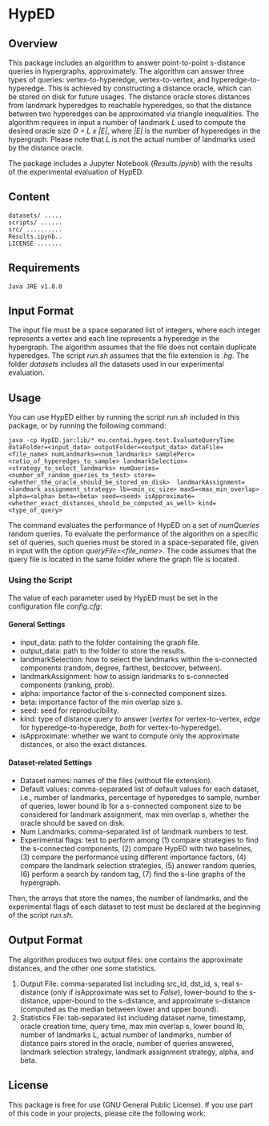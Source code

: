 # HypED

## Overview
This package includes an algorithm to answer point-to-point s-distance queries in hypergraphs, approximately.
The algorithm can answer three types of queries: vertex-to-hyperedge, vertex-to-vertex, and hyperedge-to-hyperedge.
This is achieved by constructing a distance oracle, which can be stored on disk for future usages. The distance oracle stores distances from landmark hyperedges to reachable hyperedges, so that the distance between two hyperedges can be approximated via triangle inequalities.
The algorithm requires in input a number of landmark *L* used to compute the desired oracle size *O = L x |E|*, where *|E|* is the number of hyperedges in the hypergraph. Please note that *L* is not the actual number of landmarks used by the distance oracle.

The package includes a Jupyter Notebook (*Results.ipynb*) with the results of the experimental evaluation of HypED.

## Content

	datasets/ .....
    scripts/ ......
	src/ ..........
    Results.ipynb..
	LICENSE .......

## Requirements

	Java JRE v1.8.0

## Input Format

The input file must be a space separated list of integers, where each integer represents a vertex and each line represents a hyperedge in the hypergraph.
The algorithm assumes that the file does not contain duplicate hyperedges.
The script *run.sh* assumes that the file extension is *.hg*.
The folder *datasets* includes all the datasets used in our experimental evaluation.

## Usage

You can use HypED either by running the script *run.sh* included in this package, or by running the following command:

	java -cp HypED.jar:lib/* eu.centai.hypeq.test.EvaluateQueryTime dataFolder=<input_data> outputFolder=<output_data> dataFile=<file_name> numLandmarks=<num_landmarks> samplePerc=<ratio_of_hyperedges_to_sample> landmarkSelection=<strategy_to_select_landmarks> numQueries=<number_of_random_queries_to_test> store=<whether_the_oracle_should_be_stored_on_disk>  landmarkAssignment=<landmark_assignment_strategy> lb=<min_cc_size> maxS=<max_min_overlap> alpha=<alpha> beta=<beta> seed=<seed> isApproximate=<whether_exact_distances_should_be_computed_as_well> kind=<type_of_query>

The command evaluates the performance of HypED on a set of *numQueries* random queries. To evaluate the performance of the algorithm on a specific set of queries, such queries must be stored in a space-separated file, given in input with the option *queryFile=<file_name>*. 
The code assumes that the query file is located in the same folder where the graph file is located.

### Using the Script

The value of each parameter used by HypED must be set in the configuration file *config.cfg*:

#### General Settings
 - input_data: path to the folder containing the graph file.
 - output_data: path to the folder to store the results.
 - landmarkSelection: how to select the landmarks within the s-connected components (random, degree, farthest, bestcover, between).
 - landmarkAssignment: how to assign landmarks to s-connected components (ranking, prob).
 - alpha: importance factor of the s-connected component sizes.
 - beta: importance factor of the min overlap size s.
 - seed: seed for reproducibility.
 - kind: type of distance query to answer (*vertex* for vertex-to-vertex, *edge* for hyperedge-to-hyperedge, *both* for vertex-to-hyperedge).
 - isApproximate: whether we want to compute only the approximate distances, or also the exact distances. 

#### Dataset-related Settings
 - Dataset names: names of the files (without file extension).
 - Default values: comma-separated list of default values for each dataset, i.e., number of landmarks, percentage of hyperedges to sample, number of queries, lower bound lb for a s-connected component size to be considered for landmark assignment, max min overlap s, whether the oracle should be saved on disk.
 - Num Landmarks: comma-separated list of landmark numbers to test.
 - Experimental flags: test to perform among (1) compare strategies to find the s-connected components, (2) compare HypED with two baselines, (3) compare the performance using different importance factors, (4) compare the landmark selection strategies, (5) answer random queries, (6) perform a search by random tag, (7) find the s-line graphs of the hypergraph.

Then, the arrays that store the names, the number of landmarks, and the experimental flags of each dataset to test must be declared at the beginning of the script *run.sh*.

## Output Format

The algorithm produces two output files: one contains the approximate distances, and the other one some statistics.

1. Output File: comma-separated list including src_id, dst_id, s, real s-distance (only if isApproximate was set to *False*), lower-bound to the s-distance, upper-bound to the s-distance, and approximate s-distance (computed as the median between lower and upper bound).
2. Statistics File: tab-separated list including dataset name, timestamp, oracle creation time, query time, max min overlap s, lower bound lb, number of landmarks L, actual number of landmarks, number of distance pairs stored in the oracle, number of queries answered, landmark selection strategy, landmark assignment strategy, alpha, and beta.     

## License

This package is free for use (GNU General Public License). 
If you use part of this code in your projects, please cite the following work:
